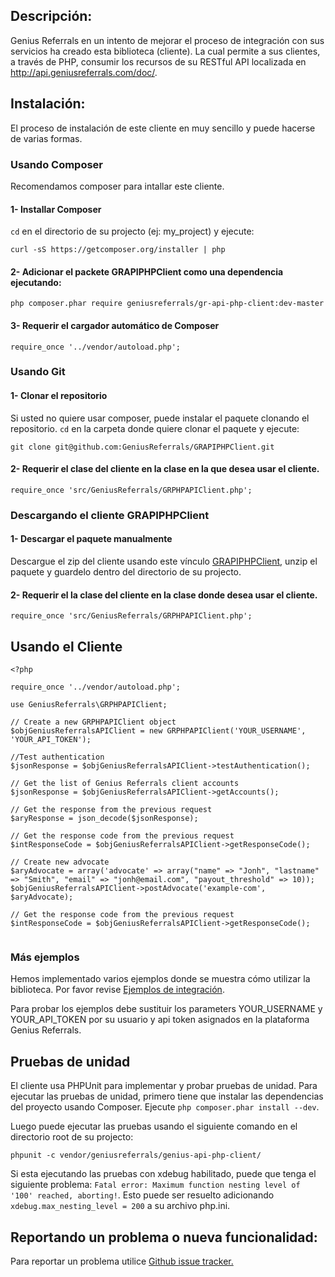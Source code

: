 Descripción:
------------

Genius Referrals en un intento de mejorar el proceso de integración con sus servicios ha creado esta biblioteca (cliente). 
La cual permite a sus clientes, a través de PHP, consumir los recursos de su RESTful API localizada en http://api.geniusreferrals.com/doc/. 

Instalación:
------------

El proceso de instalación de este cliente en muy sencillo y puede hacerse de varias formas.

### Usando Composer

Recomendamos composer para intallar este cliente.

#### 1- Installar Composer

```cd``` en el directorio de su projecto (ej: my_project) y ejecute:

```
curl -sS https://getcomposer.org/installer | php
```

#### 2- Adicionar el packete GRAPIPHPClient como una dependencia ejecutando: 

```
php composer.phar require geniusreferrals/gr-api-php-client:dev-master
```

#### 3- Requerir el cargador automático de Composer

```
require_once '../vendor/autoload.php';
```

### Usando Git

#### 1- Clonar el repositorio 

Si usted no quiere usar composer, puede instalar el paquete clonando el repositorio. 
```cd``` en la carpeta donde quiere clonar el paquete y ejecute: 

```
git clone git@github.com:GeniusReferrals/GRAPIPHPClient.git
```

#### 2- Requerir el clase del cliente en la clase en la que desea usar el cliente. 

``` 
require_once 'src/GeniusReferrals/GRPHPAPIClient.php';
```` 

### Descargando el cliente GRAPIPHPClient

#### 1- Descargar el paquete manualmente

Descargue el zip del cliente usando este vínculo [GRAPIPHPClient](https://github.com/GeniusReferrals/GRAPIPHPClient/archive/master.zip), 
unzip el paquete y guardelo dentro del directorio de su projecto.

#### 2- Requerir el la clase del cliente en la clase donde desea usar el cliente. 

``` 
require_once 'src/GeniusReferrals/GRPHPAPIClient.php';
```` 

Usando el Cliente
----------------

```
<?php

require_once '../vendor/autoload.php';

use GeniusReferrals\GRPHPAPIClient;

// Create a new GRPHPAPIClient object
$objGeniusReferralsAPIClient = new GRPHPAPIClient('YOUR_USERNAME', 'YOUR_API_TOKEN');

//Test authentication
$jsonResponse = $objGeniusReferralsAPIClient->testAuthentication();

// Get the list of Genius Referrals client accounts
$jsonResponse = $objGeniusReferralsAPIClient->getAccounts();

// Get the response from the previous request
$aryResponse = json_decode($jsonResponse);

// Get the response code from the previous request
$intResponseCode = $objGeniusReferralsAPIClient->getResponseCode();

// Create new advocate
$aryAdvocate = array('advocate' => array("name" => "Jonh", "lastname" => "Smith", "email" => "jonh@email.com", "payout_threshold" => 10));
$objGeniusReferralsAPIClient->postAdvocate('example-com', $aryAdvocate);

// Get the response code from the previous request
$intResponseCode = $objGeniusReferralsAPIClient->getResponseCode();
 
```

### Más ejemplos

Hemos implementado varios ejemplos donde se muestra cómo utilizar la biblioteca. Por favor revise [Ejemplos de integración](examples.en.md).

Para probar los ejemplos debe sustituir los parameters YOUR_USERNAME y YOUR_API_TOKEN por su usuario y api token asignados en la plataforma Genius Referrals.

Pruebas de unidad
-----------------

El cliente usa PHPUnit para implementar y probar pruebas de unidad. Para ejecutar las pruebas de unidad, primero tiene que instalar las dependencias del proyecto usando Composer. Ejecute ```php composer.phar install --dev```. 

Luego puede ejecutar las pruebas usando el siguiente comando en el directorio root de su projecto:
```
phpunit -c vendor/geniusreferrals/genius-api-php-client/
```
Si esta ejecutando las pruebas con xdebug habilitado, puede que tenga el siguiente problema: ```Fatal error: Maximum function nesting level of '100' reached, aborting!```. Esto puede ser resuelto adicionando ```xdebug.max_nesting_level = 200``` a su archivo php.ini.

Reportando un problema o nueva funcionalidad:
---------------------------------------------

Para reportar un problema utilice [Github issue tracker.](https://github.com/GeniusReferrals/GRAPIPHPClient/issues)
